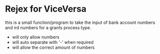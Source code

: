 # Rejex for ViceVersa





this is a small function/program to take the input of bank account numbers and ird numbers for a grants process type.



* will only allow numbers
* will auto separate with '-' when required 
* will allow the correct amount of numbers
